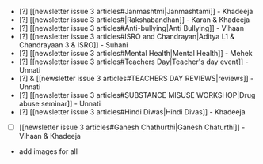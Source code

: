 - [?] [[newsletter issue 3 articles#Janmashtmi|Janmashtami]] - Khadeeja
- [?] [[newsletter issue 3 articles#|Rakshabandhan]] - Karan & Khadeeja
- [?] [[newsletter issue 3 articles#Anti-bullying|Anti Bullying]] - Vihaan
- [?] [[newsletter issue 3 articles#ISRO and Chandrayan|Aditya L1 & Chandrayaan 3 & ISRO]] - Suhani
- [?] [[newsletter issue 3 articles#Mental Health|Mental Health]] - Mehek
- [?] [[newsletter issue 3 articles#Teachers Day|Teacher's day event]] - Unnati
- [?] & [[newsletter issue 3 articles#TEACHERS DAY REVIEWS|reviews]] - Unnati
- [?] [[newsletter issue 3 articles#SUBSTANCE MISUSE WORKSHOP|Drug abuse seminar]] - Unnati
- [?] [[newsletter issue 3 articles#Hindi Diwas|Hindi Divas]] - Khadeeja
- [ ] [[newsletter issue 3 articles#Ganesh Chathurthi|Ganesh Chaturthi]] - Vihaan & Khadeeja
- add images for all
